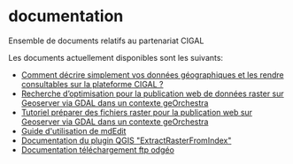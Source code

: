 # documentation

Ensemble de documents relatifs au partenariat CIGAL

Les documents actuellement disponibles sont les suivants:

- [Comment décrire simplement vos données géographiques et les rendre consultables sur la plateforme CIGAL ?](guide_comment_decrire_donnees/README.md)
- [Recherche d’optimisation pour la publication web de données raster sur Geoserver via GDAL dans un contexte geOrchestra](guide_prepa_publication_raster/README.md)
- [Tutoriel préparer des fichiers raster pour la publication web sur Geoserver via GDAL dans un contexte geOrchestra](tuto_prepa_publication_raster/README.md)
- [Guide d'utilisation de mdEdit](https://github.com/cigalsace/mdedit/blob/master/documentation/userGuide/mdEdit_UserDocumentation.md)
- [Documentation du plugin QGIS "ExtractRasterFromIndex"](https://github.com/cigalsace/ExtractRasterFromIndex/blob/master/documentation/ExtractRasterIndex.md)
- [Documentation téléchargement ftp odgéo](https://github.com/cigalsace/ExtractRasterFromIndex/blob/master/documentation/guide_telecharger_donnees_image_opendata/README.md)
